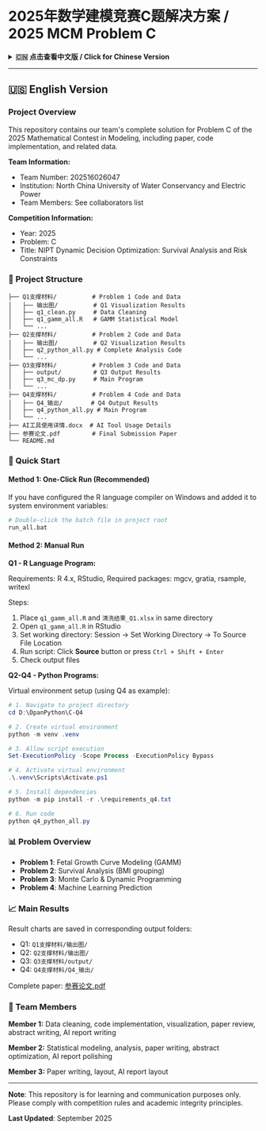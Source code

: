 # 2025年数学建模竞赛C题解决方案 / 2025 MCM Problem C

<details>
<summary><b>🇨🇳 点击查看中文版 / Click for Chinese Version</b></summary>

## 项目简介

本仓库包含我们团队参加2025年数学建模竞赛C题的完整解决方案，包括论文、代码实现和相关数据。

**队伍信息：**
- 队伍编号：202516026047
- 参赛院校：North China University of Water Conservancy and Electric Power
- 队伍成员：见协作者列表

**竞赛信息：**
- 竞赛年份：2025年
- 题目编号：C题
- 题目名称：NIPT 动态决策优化：生存分析与风险约束

## 📂 项目结构

```
├── Q1支撑材料/          # 问题1相关代码和数据
│   ├── 输出图/          # Q1可视化结果
│   ├── q1_clean.py     # 数据清洗
│   ├── q1_gamm_all.R   # GAMM统计模型
│   └── ...
├── Q2支撑材料/          # 问题2相关代码和数据
│   ├── 输出图/          # Q2可视化结果
│   ├── q2_python_all.py # 完整分析代码
│   └── ...
├── Q3支撑材料/          # 问题3相关代码和数据
│   ├── output/         # Q3输出结果
│   ├── q3_mc_dp.py     # 主程序
│   └── ...
├── Q4支撑材料/          # 问题4相关代码和数据
│   ├── Q4_输出/        # Q4输出结果
│   ├── q4_python_all.py # 主程序
│   └── ...
├── AI工具使用详情.docx  # AI工具使用说明
├── 参赛论文.pdf         # 最终提交论文
└── README.md
```

## 🚀 快速开始

### 方法一：一键运行（推荐）

如果已在Windows系统中配置R语言编译器，并将其所在路径正确添加到系统环境变量：

```bash
# 直接双击项目根目录下的批处理文件
run_all.bat
```

### 方法二：手动运行

#### Q1 - R语言程序运行

**环境要求：**
- R 4.x
- RStudio（推荐）
- 所需R包：mgcv, gratia, rsample, writexl

**运行步骤：**

1. 将 `q1_gamm_all.R` 和 `清洗结果_Q1.xlsx` 放到同一目录（如 `Q1支撑材料/`）
2. 在RStudio中打开 `q1_gamm_all.R`
3. 设置工作目录：Session → Set Working Directory → To Source File Location
4. 运行脚本：点击 **Source** 按钮或按 `Ctrl + Shift + Enter`
5. 查看输出文件

#### Q2-Q4 - Python程序运行

**虚拟环境配置（以Q4为例）：**

```powershell
# 1. 进入项目目录
cd D:\DpanPython\C-Q4

# 2. 创建虚拟环境
python -m venv .venv

# 3. 临时放开脚本执行限制
Set-ExecutionPolicy -Scope Process -ExecutionPolicy Bypass

# 4. 激活虚拟环境
.\.venv\Scripts\Activate.ps1

# 5. 安装依赖
python -m pip install -r .\requirements_q4.txt

# 6. 运行代码
python q4_python_all.py
```

## 📊 问题概述

### 问题1：胎儿生长曲线建模
- **支撑材料位置**: `Q1支撑材料/`
- **主要方法**: GAMM（广义可加混合模型）
- **核心代码**: `q1_clean.py`, `q1_gamm_all.R`

### 问题2：生存分析
- **支撑材料位置**: `Q2支撑材料/`
- **主要方法**: 生存分析、BMI分组分析
- **核心代码**: `q2_python_all.py`

### 问题3：蒙特卡洛与动态规划
- **支撑材料位置**: `Q3支撑材料/`
- **核心代码**: `q3_mc_dp.py`

### 问题4：机器学习预测
- **支撑材料位置**: `Q4支撑材料/`
- **核心代码**: `q4_python_all.py`

## 📈 主要结果

各问题的结果图表分别保存在对应的输出文件夹中：
- Q1: `Q1支撑材料/输出图/`
- Q2: `Q2支撑材料/输出图/`
- Q3: `Q3支撑材料/output/`
- Q4: `Q4支撑材料/Q4_输出/`

完整论文请查看：[参赛论文.pdf](参赛论文.pdf)

## 👥 团队成员

本项目由3人团队协作完成，分工如下：

**成员1：**
- 数据清洗与预处理
- 代码实现与可视化
- 审查论文提出修改建议
- 摘要撰写
- AI使用报告撰写

**成员2：**
- 统计建模与分析
- 此部分论文撰写
- 审查论文提出修改建议
- 摘要优化
- AI使用报告润色

**成员3：**
- 论文绝大部分撰写与图文排版
- AI使用报告排版

---

**注意**：本仓库仅供学习交流使用，请遵守竞赛规则和学术诚信原则。

</details>

---

## 🇺🇸 English Version

### Project Overview

This repository contains our team's complete solution for Problem C of the 2025 Mathematical Contest in Modeling, including paper, code implementation, and related data.

**Team Information:**
- Team Number: 202516026047
- Institution: North China University of Water Conservancy and Electric Power
- Team Members: See collaborators list

**Competition Information:**
- Year: 2025
- Problem: C
- Title: NIPT Dynamic Decision Optimization: Survival Analysis and Risk Constraints

### 📂 Project Structure

```
├── Q1支撑材料/          # Problem 1 Code and Data
│   ├── 输出图/          # Q1 Visualization Results
│   ├── q1_clean.py     # Data Cleaning
│   ├── q1_gamm_all.R   # GAMM Statistical Model
│   └── ...
├── Q2支撑材料/          # Problem 2 Code and Data
│   ├── 输出图/          # Q2 Visualization Results
│   ├── q2_python_all.py # Complete Analysis Code
│   └── ...
├── Q3支撑材料/          # Problem 3 Code and Data
│   ├── output/         # Q3 Output Results
│   ├── q3_mc_dp.py     # Main Program
│   └── ...
├── Q4支撑材料/          # Problem 4 Code and Data
│   ├── Q4_输出/        # Q4 Output Results
│   ├── q4_python_all.py # Main Program
│   └── ...
├── AI工具使用详情.docx  # AI Tool Usage Details
├── 参赛论文.pdf         # Final Submission Paper
└── README.md
```

### 🚀 Quick Start

#### Method 1: One-Click Run (Recommended)

If you have configured the R language compiler on Windows and added it to system environment variables:

```bash
# Double-click the batch file in project root
run_all.bat
```

#### Method 2: Manual Run

**Q1 - R Language Program:**

Requirements: R 4.x, RStudio, Required packages: mgcv, gratia, rsample, writexl

Steps:
1. Place `q1_gamm_all.R` and `清洗结果_Q1.xlsx` in same directory
2. Open `q1_gamm_all.R` in RStudio
3. Set working directory: Session → Set Working Directory → To Source File Location
4. Run script: Click **Source** button or press `Ctrl + Shift + Enter`
5. Check output files

**Q2-Q4 - Python Programs:**

Virtual environment setup (using Q4 as example):

```powershell
# 1. Navigate to project directory
cd D:\DpanPython\C-Q4

# 2. Create virtual environment
python -m venv .venv

# 3. Allow script execution
Set-ExecutionPolicy -Scope Process -ExecutionPolicy Bypass

# 4. Activate virtual environment
.\.venv\Scripts\Activate.ps1

# 5. Install dependencies
python -m pip install -r .\requirements_q4.txt

# 6. Run code
python q4_python_all.py
```

### 📊 Problem Overview

- **Problem 1**: Fetal Growth Curve Modeling (GAMM)
- **Problem 2**: Survival Analysis (BMI grouping)
- **Problem 3**: Monte Carlo & Dynamic Programming
- **Problem 4**: Machine Learning Prediction

### 📈 Main Results

Result charts are saved in corresponding output folders:
- Q1: `Q1支撑材料/输出图/`
- Q2: `Q2支撑材料/输出图/`
- Q3: `Q3支撑材料/output/`
- Q4: `Q4支撑材料/Q4_输出/`

Complete paper: [参赛论文.pdf](参赛论文.pdf)

### 👥 Team Members

**Member 1:** Data cleaning, code implementation, visualization, paper review, abstract writing, AI report writing

**Member 2:** Statistical modeling, analysis, paper writing, abstract optimization, AI report polishing

**Member 3:** Paper writing, layout, AI report layout

---

**Note**: This repository is for learning and communication purposes only. Please comply with competition rules and academic integrity principles.

**Last Updated**: September 2025
